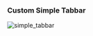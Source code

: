 ### Custom Simple Tabbar

![simple_tabbar](https://user-images.githubusercontent.com/18182951/184067581-cf18ad04-28a3-4fdb-ac76-0f381a1c2a57.gif)
